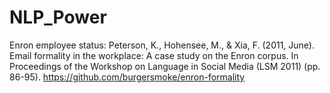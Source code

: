 # NLP_Power

Enron employee status:
Peterson, K., Hohensee, M., & Xia, F. (2011, June). Email formality in the workplace: A case study on the Enron corpus. In Proceedings of the Workshop on Language in Social Media (LSM 2011) (pp. 86-95).
https://github.com/burgersmoke/enron-formality
